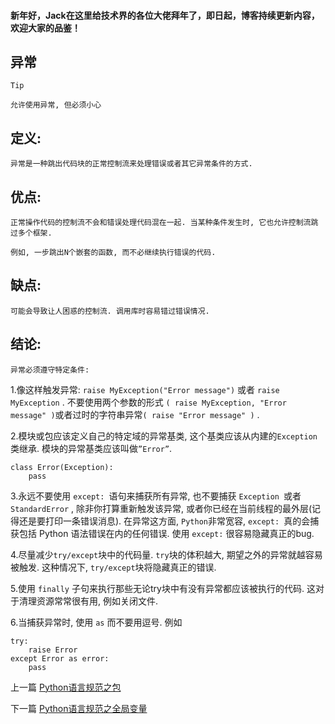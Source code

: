 <!--
author: Jack.Spanrrows
date: 2019-02-11 
title: Python语言规范之异常
tags: Python3,风格指南
category: Python3,python
status: publish
summary: Python语言规范之异常
-->

#### 新年好，Jack在这里给技术界的各位大佬拜年了，即日起，博客持续更新内容，欢迎大家的品鉴！

## 异常

```Tip```
```
允许使用异常, 但必须小心
```

## 定义:
```
异常是一种跳出代码块的正常控制流来处理错误或者其它异常条件的方式.
```

## 优点:
```
正常操作代码的控制流不会和错误处理代码混在一起. 当某种条件发生时, 它也允许控制流跳过多个框架. 

例如, 一步跳出N个嵌套的函数, 而不必继续执行错误的代码.
```

## 缺点:
```
可能会导致让人困惑的控制流. 调用库时容易错过错误情况.
```

## 结论:
    异常必须遵守特定条件:
1.像这样触发异常: ```raise MyException("Error message")``` 或者 ```raise MyException``` . 不要使用两个参数的形式
```( raise MyException, "Error message" )```或者过时的字符串异常```( raise "Error message" )``` .

2.模块或包应该定义自己的特定域的异常基类, 这个基类应该从内建的```Exception```类继承. 模块的异常基类应该叫做```”Error”```.

```
class Error(Exception):
    pass
```

3.永远不要使用 ```except: ```语句来捕获所有异常, 也不要捕获 ```Exception ```或者 ```StandardError``` , 除非你打算重新触发该异常, 或者你已经在当前线程的最外层(记得还是要打印一条错误消息). 在异常这方面, ```Python```非常宽容, ```except: ```真的会捕获包括 Python 语法错误在内的任何错误. 使用 ```except:``` 很容易隐藏真正的bug.

4.尽量减少```try/except```块中的代码量. ```try```块的体积越大, 期望之外的异常就越容易被触发. 这种情况下, ```try/except```块将隐藏真正的错误.

5.使用 ```finally``` 子句来执行那些无论try块中有没有异常都应该被执行的代码. 这对于清理资源常常很有用, 例如关闭文件.

6.当捕获异常时, 使用 ```as``` 而不要用逗号. 例如

```
try:
    raise Error
except Error as error:
    pass
```

上一篇 [Python语言规范之包](https://www.imlaoa.com/blog/py3-language-style3.html)

下一篇 [Python语言规范之全局变量](https://www.imlaoa.com/blog/py3-language-style5.html)
